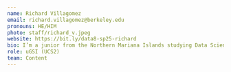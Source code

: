 ```yaml
---
name: Richard Villagomez
email: richard.villagomez@berkeley.edu
pronouns: HE/HIM
photo: staff/richard_v.jpeg
website: https://bit.ly/data8-sp25-richard
bio: I’m a junior from the Northern Mariana Islands studying Data Science and CS, and I'm a big fan of iced mochas, Mario Kart, and Data 8. I hope to help make data science accessible to everyone!
role: uGSI (UCS2)
team: Content
---
```

